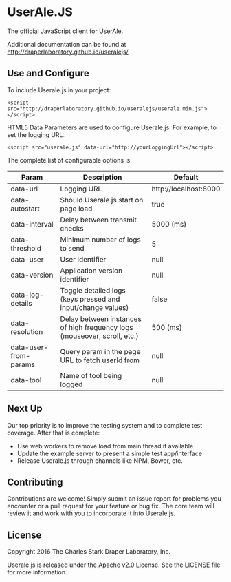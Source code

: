 # UserAle.JS

The official JavaScript client for UserAle.  

Additional documentation can be found at http://draperlaboratory.github.io/useralejs/

## Use and Configure

To include Userale.js in your project:

```
<script src="http://draperlaboratory.github.io/useralejs/userale.min.js"></script>
```

HTML5 Data Parameters are used to configure Userale.js.  For example, to set the logging URL:

```
<script src="userale.js" data-url="http://yourLoggingUrl"></script>
```

The complete list of configurable options is:

| Param | Description | Default |
|---|---|---|
| data-url | Logging URL | http://localhost:8000 |
| data-autostart | Should Userale.js start on page load | true |
| data-interval | Delay between transmit checks | 5000 (ms) |
| data-threshold | Minimum number of logs to send | 5 |
| data-user | User identifier | null |
| data-version | Application version identifier | null |
| data-log-details | Toggle detailed logs (keys pressed and input/change values) | false |
| data-resolution | Delay between instances of high frequency logs (mouseover, scroll, etc.) | 500 (ms) |
| data-user-from-params | Query param in the page URL to fetch userId from | null |
| data-tool | Name of tool being logged | null |

## Next Up

Our top priority is to improve the testing system and to complete test coverage.  After that is complete:

- Use web workers to remove load from main thread if available
- Update the example server to present a simple test app/interface
- Release Userale.js through channels like NPM, Bower, etc.  

## Contributing

Contributions are welcome!  Simply submit an issue report for problems you encounter or a pull request for your feature or bug fix.  The core team will review it and work with you to incorporate it into Userale.js.  

## License

Copyright 2016 The Charles Stark Draper Laboratory, Inc.

Userale.js is released under the Apache v2.0 License.  See the LICENSE file for more information.  

